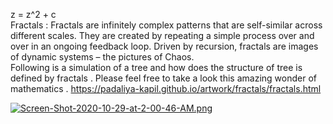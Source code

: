 z = z^2 + c<br>
Fractals : Fractals are infinitely complex patterns that are self-similar across different scales. They are created by repeating a simple process over and over in an ongoing feedback loop. Driven by recursion, fractals are images of dynamic systems – the pictures of Chaos.
<br>
Following is a simulation of a tree and how does the structure of tree is defined by fractals .
Please feel free to take a look this amazing wonder of mathematics .
https://padaliya-kapil.github.io/artwork/fractals/fractals.html

[![Screen-Shot-2020-10-29-at-2-00-46-AM.png](https://i.postimg.cc/NfS36FBW/Screen-Shot-2020-10-29-at-2-00-46-AM.png)](https://postimg.cc/D8QpF2Wg)
